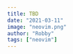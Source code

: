 ```yaml
---
title: TBD
date: "2021-03-11"
image: "neovim.png"
author: "Robby"
tags: ["neovim"]
---
```

<!---->
<!-- ## What is nvim-jdtls? -->
<!---->
<!-- This is a plugin that will provide LSP support for Neovim and other cool features. -->
<!---->
<!-- Check out the Github Repo [here](https://github.com/mfussenegger/nvim-jdtls) -->
<!---->
<!-- ## Install -->
<!---->
<!-- ``` -->
<!-- Plug 'mfussenegger/nvim-jdtls'  -->
<!-- ``` -->
<!---->
<!-- ## Install Language Server -->
<!---->
<!-- ``` -->
<!-- cd ~/.config/nvim -->
<!-- git clone https://github.com/eclipse/eclipse.jdt.ls.git -->
<!-- cd eclipse.jdt.ls -->
<!-- ./mvnw clean verify -->
<!-- ``` -->
<!---->
<!-- ## Configure Language Server -->
<!---->
<!-- ```lua heading=java-ls.lua -->
<!-- require'lspconfig'.jdtls.setup {cmd = {'java-linux-ls'}} -->
<!-- ``` -->
